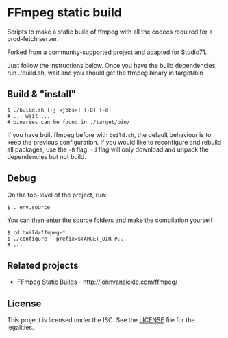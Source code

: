 FFmpeg static build
===================

Scripts to make a static build of ffmpeg with all the codecs required for a prod-fetch server.

Forked from a community-supported project and adapted for Studio71.

Just follow the instructions below. Once you have the build dependencies,
run ./build.sh, wait and you should get the ffmpeg binary in target/bin

Build & "install"
-----------------

    $ ./build.sh [-j <jobs>] [-B] [-d]
    # ... wait ...
    # binaries can be found in ./target/bin/

If you have built ffmpeg before with `build.sh`, the default behaviour is to keep the previous configuration. If you would like to reconfigure and rebuild all packages, use the `-B` flag. `-d` flag will only download and unpack the dependencies but not build.

Debug
-----

On the top-level of the project, run:

    $ . env.source

You can then enter the source folders and make the compilation yourself

    $ cd build/ffmpeg-*
    $ ./configure --prefix=$TARGET_DIR #...
    # ...


Related projects
----------------

* FFmpeg Static Builds - http://johnvansickle.com/ffmpeg/

License
-------

This project is licensed under the ISC. See the [LICENSE](LICENSE) file for
the legalities.

